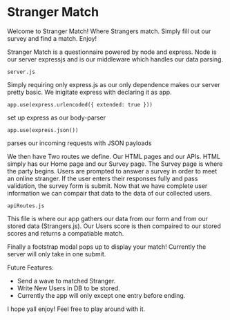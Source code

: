 # Stranger Match

Welcome to Stranger Match! Where Strangers match. Simply fill out our survey and find a match. Enjoy!

Stranger Match is a questionnaire powered by node and express. Node is our server expressjs and is our middleware which handles our data parsing. 

    server.js

 Simply requiring only express.js as our only dependence makes our server pretty basic. We inigitate express with declaring it as app. 

    app.use(express.urlencoded({ extended: true }))

set up express as our body-parser

    app.use(express.json())

parses our incoming requests with JSON payloads

We then have Two routes we define. Our HTML pages and our APIs.
HTML simply has our Home page and our Survey page. The Survey page is where the party begins. Users are prompted to answer a survey in order to meet an online stranger. If the user enters their responses fully and pass validation, the survey form is submit. Now that we have complete user information we can compair that data to the data of our collected users.

    apiRoutes.js

This file is where our app gathers our data from our form and from our stored data (Strangers.js). Our Users score is then compaired to our stored scores and returns a compatiable match. 

Finally a footstrap modal pops up to display your match!
Currently the server will only take in one submit.

Future Features:

* Send a wave to matched Stranger.
* Write New Users in DB to be stored.
* Currently the app will only except one entry before ending. 

I hope yall enjoy! Feel free to play around with it. 
